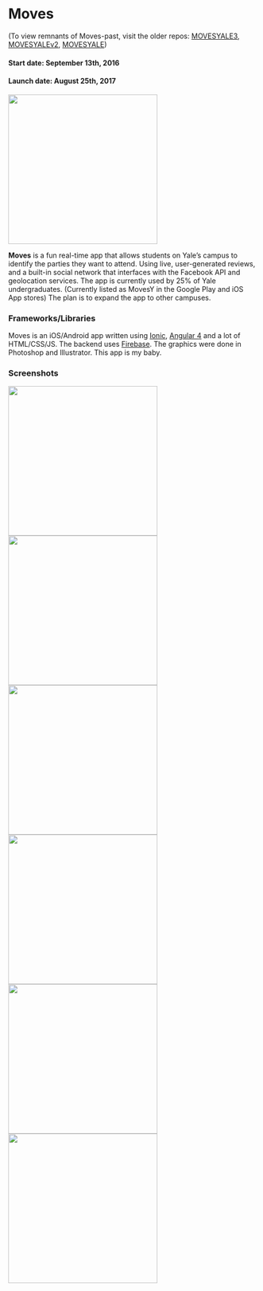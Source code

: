 # Moves
(To view remnants of Moves-past, visit the older repos: [MOVESYALE3](https://github.com/mooreorless555/MOVESYALE3), [MOVESYALEv2](https://github.com/mooreorless555/MOVESYALEv2), [MOVESYALE](https://github.com/mooreorless555/MOVESYALE))
#### Start date: September 13th, 2016
#### Launch date: August 25th, 2017


<img src="https://i.imgur.com/L4ygdW6.jpg" width="300"/>

**Moves** is a fun real-time app that allows students on Yale’s campus to identify the parties they want to attend. Using live, user-generated reviews, and a built-in social network that interfaces with the Facebook API and geolocation services. The app is currently used by 25% of Yale undergraduates. (Currently listed as MovesY in the Google Play and iOS App stores) The plan is to expand the app to other campuses.

### Frameworks/Libraries
Moves is an iOS/Android app written using [Ionic](http://ionicframework.com/), [Angular 4](http://angular.io/) and a lot of HTML/CSS/JS. The backend uses [Firebase](https://firebase.google.com/). The graphics were done in Photoshop and Illustrator. This app is my baby.

### Screenshots
<img src="https://i.imgur.com/s4TMplD.png" width="300"/><img src="https://i.imgur.com/HQxYlJB.png" width="300"/>
<img src="https://i.imgur.com/7JVwXwE.png" width="300"/><img src="https://i.imgur.com/lP5JE7E.png" width="300"/>
<img src="https://i.imgur.com/KFQyDYb.png" width="300"/>
<img src="https://i.imgur.com/qNfjHua.png" width="300"/>                      

